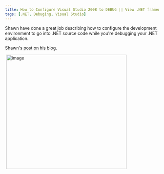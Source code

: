 ```yaml
---
title: How to Configure Visual Studio 2008 to DEBUG || View .NET framework code
tags: [.NET, Debuging, Visual Studio]
---
```

<P>Shawn have done a great job describing how to configure the development environment to go into .NET source code while you're debugging your .NET application.</P>
<P><A href="http://blogs.msdn.com/sburke/archive/2008/01/16/configuring-visual-studio-to-debug-net-framework-source-code.aspx" target=_blank mce_href="http://blogs.msdn.com/sburke/archive/2008/01/16/configuring-visual-studio-to-debug-net-framework-source-code.aspx">Shawn's post on his blog</A>.</P>
<P>&nbsp;<A href="https://msdnshared.blob.core.windows.net/media/TNBlogsFS/BlogFileStorage/blogs_msdn/nicold/WindowsLiveWriter/HowtoConfigureVisualStu.NETframeworkcode_CAAB/image_2.png" original-url="http://blogs.msdn.com/blogfiles/nicold/WindowsLiveWriter/HowtoConfigureVisualStu.NETframeworkcode_CAAB/image_2.png" mce_href="http://blogs.msdn.com/blogfiles/nicold/WindowsLiveWriter/HowtoConfigureVisualStu.NETframeworkcode_CAAB/image_2.png"><IMG style="BORDER-RIGHT: 0px; BORDER-TOP: 0px; BORDER-LEFT: 0px; BORDER-BOTTOM: 0px" height=375 alt=image src="https://msdnshared.blob.core.windows.net/media/TNBlogsFS/BlogFileStorage/blogs_msdn/nicold/WindowsLiveWriter/HowtoConfigureVisualStu.NETframeworkcode_CAAB/image_thumb.png" original-url="http://blogs.msdn.com/blogfiles/nicold/WindowsLiveWriter/HowtoConfigureVisualStu.NETframeworkcode_CAAB/image_thumb.png" width=394 border=0 mce_src="http://blogs.msdn.com/blogfiles/nicold/WindowsLiveWriter/HowtoConfigureVisualStu.NETframeworkcode_CAAB/image_thumb.png"></A></P>
